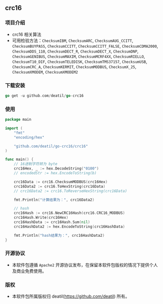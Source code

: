 ## crc16


### 项目介绍

*  crc16 相关算法
*  可用检验方法：`ChecksumIBM`, `ChecksumARC`, `ChecksumAUG_CCITT`, `ChecksumBUYPASS`, `ChecksumCCITT`, `ChecksumCCITT_FALSE`, `ChecksumCDMA2000`, `ChecksumDDS_110`, `ChecksumDECT_R`, `ChecksumDECT_X`, `ChecksumDNP`, `ChecksumGENIBUS`, `ChecksumMAXIM`, `ChecksumMCRF4XX`, `ChecksumRIELLO`, `ChecksumT10_DIF`, `ChecksumTELEDISK`, `ChecksumTMS37157`, `ChecksumUSB`, `ChecksumCRC_A`, `ChecksumKERMIT`, `ChecksumMODBUS`, `ChecksumX_25`, `ChecksumXMODEM`, `ChecksumXMODEM2`


### 下载安装

~~~go
go get -u github.com/deatil/go-crc16
~~~


### 使用

~~~go
package main

import (
    "fmt"
    "encoding/hex"

    "github.com/deatil/go-crc16/crc16"
)

func main() {
    // 16进制字符转为 byte
    crc16Hex, _ := hex.DecodeString("0100")
    // encodedStr := hex.EncodeToString(b)

    crc16Data := crc16.ChecksumMODBUS(crc16Hex)
    crc16Data2 := crc16.ToHexString(crc16Data)
    // crc16Data2 := crc16.ToReverseHexString(crc16Data)

    fmt.Println("计算结果为：", crc16Data2)

    // hash
    crc16Hash := crc16.NewCRC16Hash(crc16.CRC16_MODBUS)
    crc16Hash.Write(crc16Hex)
    crc16HashData := crc16Hash.Sum(nil)
    crc16HashData2 := hex.EncodeToString(crc16HashData)

    fmt.Println("hash结果为：", crc16HashData2)
}
~~~


### 开源协议

*  本软件包遵循 `Apache2` 开源协议发布，在保留本软件包版权的情况下提供个人及商业免费使用。


### 版权

*  本软件包所属版权归 deatil(https://github.com/deatil) 所有。
